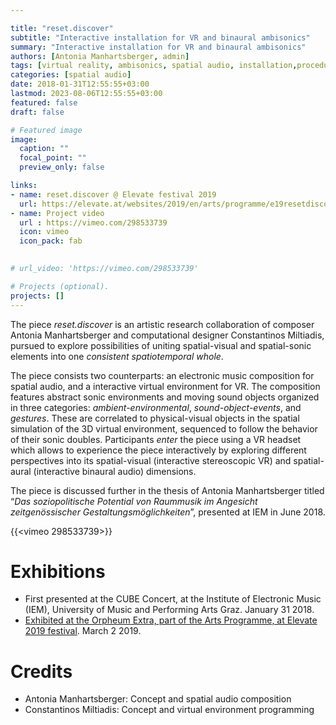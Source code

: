 ```yaml
---

title: "reset.discover"
subtitle: "Interactive installation for VR and binaural ambisonics"
summary: "Interactive installation for VR and binaural ambisonics"
authors: [Antonia Manhartsberger, admin]
tags: [virtual reality, ambisonics, spatial audio, installation,procedural generation,artistic research, Unity, collaboration]
categories: [spatial audio]
date: 2018-01-31T12:55:55+03:00
lastmod: 2023-08-06T12:55:55+03:00
featured: false
draft: false

# Featured image
image:
  caption: ""
  focal_point: ""
  preview_only: false

links: 
- name: reset.discover @ Elevate festival 2019
  url: https://elevate.at/websites/2019/en/arts/programme/e19resetdiscover/index.html
- name: Project video
  url : https://vimeo.com/298533739
  icon: vimeo
  icon_pack: fab
  

# url_video: 'https://vimeo.com/298533739'

# Projects (optional).
projects: []
---
```


The piece *reset.discover* is an artistic research collaboration of composer Antonia Manhartsberger and computational designer Constantinos Miltiadis, pursued to explore possibilities of uniting spatial-visual and spatial-sonic elements into one *consistent spatiotemporal whole*.

The piece consists two counterparts: an electronic music composition for spatial audio, and a interactive virtual environment for VR.
The composition features abstract sonic environments and moving sound objects organized in three categories: *ambient-environmental*, *sound-object-events*, and *gestures*.
These are correlated to physical-visual objects in the spatial simulation of the 3D virtual environment, sequenced to follow the behavior of their sonic doubles.
Participants *enter* the piece using a VR headset which allows to experience the piece interactively by exploring different perspectives into its spatial-visual (interactive stereoscopic VR) and spatial-aural (interactive binaural audio) dimensions. 

<!--


whole comprising of an environment with  

that a participant can *enter* using a VR headset, and explore interactively through different perspectives in both the spatial-visual (stereoscopic VR), and spatial-auditory (binaural audio) dimensions    

that allows to explore interactively both its visual its binaural  wearing a VR headset, and thus explore 
stereoscopic
experience interactively through different perspectives. 

The project elaborates on the idea of arrangement of sound in the spatial rather than temporal dimension. 
The elements of the virtual environment are sequenced spatially in the 3D environment of the Unity game engine, organised in 3 categories: Ambient-environmental, sound-object-events and gestures.
Wearing a VR headset, the participant *enters* the piece which they can explore  
The participant navigate the sonic and visual 
, which the user can navigate 

The project consists of a spatial audio composition, and a VR environment that features visual 

The piece develops over notions of proximity and distance, thus consisting of two layers of experience. An individual point of view controlled by a VR HMD and headphones, and a correlated surrounding spatial audio loudspeaker setup. 
The audience is called upon to experientially discover this synthetic surrounding.
[reset.discover [for VR and ambisonics] (2018)](https://vimeo.com/298533739) from [Antonia Sophia Eulenspiegel](https://vimeo.com/aseulenspiegel) on [Vimeo](https://vimeo.com).
-->

The piece is discussed further in the thesis of Antonia Manhartsberger titled “*Das soziopolitische Potential von Raummusik im Angesicht zeitgenössischer Gestaltungsmöglichkeiten*”,  presented at IEM in June 2018.

{{<vimeo 298533739>}}



# Exhibitions 
- First presented at the CUBE Concert, at the Institute of Electronic Music (IEM), University of Music and Performing Arts Graz. January 31 2018. 
- [Exhibited at the Orpheum Extra, part of the Arts Programme, at Elevate 2019 festival](https://elevate.at/websites/2019/en/arts/programme/e19resetdiscover/index.html). March 2 2019.

# Credits 
- Antonia Manhartsberger: Concept and spatial audio composition 
- Constantinos Miltiadis: Concept and virtual environment programming
